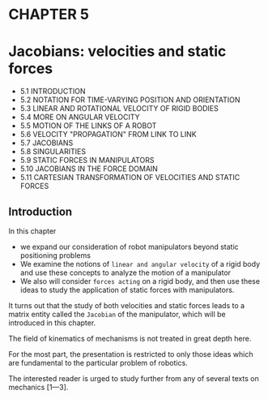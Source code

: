 &emsp;
# CHAPTER 5
# Jacobians: velocities and static forces
- 5.1 INTRODUCTION
- 5.2 NOTATION FOR TIME-VARYING POSITION AND ORIENTATION
- 5.3 LINEAR AND ROTATIONAL VELOCITY OF RIGID BODIES
- 5.4 MORE ON ANGULAR VELOCITY
- 5.5 MOTION OF THE LINKS OF A ROBOT
- 5.6 VELOCITY "PROPAGATION" FROM LINK TO LINK
- 5.7 JACOBIANS
- 5.8 SINGULARITIES
- 5.9 STATIC FORCES IN MANIPULATORS
- 5.10 JACOBIANS IN THE FORCE DOMAIN
- 5.11 CARTESIAN TRANSFORMATION OF VELOCITIES AND STATIC FORCES

## Introduction

In this chapter
- we expand our consideration of robot manipulators beyond static positioning problems
- We examine the notions of `linear and angular velocity` of a rigid body and use these concepts to analyze the motion of a manipulator
- We also will consider `forces acting` on a rigid body, and then use these ideas to study the application of static forces with manipulators.

It turns out that the study of both velocities and static forces leads to a matrix entity called the `Jacobian` of the manipulator, which will be introduced in this chapter.

The field of kinematics of mechanisms is not treated in great depth here.

For the most part, the presentation is restricted to only those ideas which are fundamental to the particular problem of robotics. 

The interested reader is urged to study further from any of several texts on mechanics [1—3].